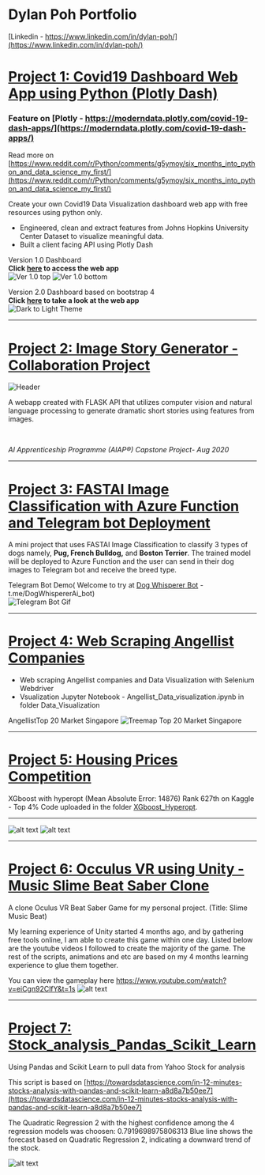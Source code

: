# Dylan Poh Portfolio 
[Linkedin - https://www.linkedin.com/in/dylan-poh/](https://www.linkedin.com/in/dylan-poh/)

# [Project 1: Covid19 Dashboard Web App using Python (Plotly Dash)](https://github.com/Unicorndy/covid19_dashboard)
### Feature on [Plotly - https://moderndata.plotly.com/covid-19-dash-apps/](https://moderndata.plotly.com/covid-19-dash-apps/) 
Read more on [https://www.reddit.com/r/Python/comments/g5ymoy/six_months_into_python_and_data_science_my_first/](https://www.reddit.com/r/Python/comments/g5ymoy/six_months_into_python_and_data_science_my_first/)

Create your own Covid19 Data Visualization dashboard web app with free resources using python only.
* Engineered, clean and extract features from Johns Hopkins University Center Dataset to visualize meaningful data.
* Built a client facing API using Plotly Dash

Version 1.0 Dashboard  
**Click [here](https://covid19-dashboard-online.herokuapp.com/) to access the web app**  
![Ver 1.0 top](/images/1_git.png)
![Ver 1.0 bottom](/images/2_git.png)

Version 2.0 Dashboard based on bootstrap 4  
**Click [here](https://covid19dashboardsg.herokuapp.com//) to take a look at the web app**  
![Dark to Light Theme](/images/DarktoLightV2.gif)  

---


# [Project 2: Image Story Generator - Collaboration Project](https://github.com/Fairy-Tale-Team/image_story_generator)
![Header](/images/Header_1.png)

A webapp created with FLASK API that utilizes computer vision and natural language processing to generate dramatic short stories using features from images.  

&nbsp;

*AI Apprenticeship Programme (AIAP®) Capstone Project- Aug 2020*

---


# [Project 3: FASTAI Image Classification with Azure Function and Telegram bot Deployment](https://github.com/Unicorndy/FASTAI_Image_Classification_with_Azure_Function_and_Telegram_bot_Deployment)
A mini project that uses FASTAI Image Classification to classify 3 types of dogs namely, **Pug, French Bulldog,** and **Boston Terrier**.  The trained model will be deployed to Azure Function and the user can send in their dog images to Telegram bot and receive the breed type.

Telegram Bot Demo( Welcome to try at [Dog Whisperer Bot](https://t.me/DogWhispererAi_bot) - t.me/DogWhispererAi_bot)  
![Telegram Bot Gif](/images/telegrambot_sample.gif)

---


# [Project 4: Web Scraping Angellist Companies](https://github.com/Unicorndy/web_scrape_angellist_companies)
* Web scraping Angellist companies and Data Visualization with Selenium Webdriver
* Vsualization Jupyter Notebook - Angellist_Data_visualization.ipynb in folder Data_Visualization

AngellistTop 20 Market Singapore
![Treemap Top 20 Market Singapore](/images/Top20MarketType_Singapore.png)

---


# [Project 5: Housing Prices Competition](https://github.com/Unicorndy/Housing-Prices-Competition-for-Kaggle-Learn-Users)
XGboost with hyperopt (Mean Absolute Error: 14876) Rank 627th on Kaggle - Top 4%
Code uploaded in the folder [XGboost_Hyperopt](https://github.com/Unicorndy/Housing-Prices-Competition-for-Kaggle-Learn-Users/tree/master/XGboost_Hyperopt).
***
![alt text](/images/Rank627_on_kaggle.jpg)
![alt text](/images/Top_4percent_on_kaggle.jpg)

---


# [Project 6: Occulus VR using Unity - Music Slime Beat Saber Clone](https://github.com/Unicorndy/Music_Slime_Beat_Saber_Clone_VR)
A clone Oculus VR Beat Saber Game for my personal project. (Title: Slime Music Beat)

My learning experience of Unity started 4 months ago, and by gathering free tools online, I am able to create this game within one day. Listed below are the youtube videos I followed to create the majority of the game. The rest of the scripts, animations and etc are based on my 4 months learning experience to glue them together. 

You can view the gameplay here https://www.youtube.com/watch?v=eiCgn92ClfY&t=1s
![alt text](/images/Slime_music_beat_3sec.gif)

---


# [Project 7: Stock_analysis_Pandas_Scikit_Learn](https://github.com/Unicorndy/Stock_analysis_Pandas_Scikit_Learn)
Using Pandas and Scikit Learn to pull data from Yahoo Stock for analysis

This script is based on [https://towardsdatascience.com/in-12-minutes-stocks-analysis-with-pandas-and-scikit-learn-a8d8a7b50ee7](https://towardsdatascience.com/in-12-minutes-stocks-analysis-with-pandas-and-scikit-learn-a8d8a7b50ee7)

The Quadratic Regression 2 with the highest confidence among the 4 regression models was choosen: 0.7919698975806313
Blue line shows the forecast based on Quadratic Regression 2, indicating a downward trend of the stock.

![alt text](/images/Forecast_for_NXPI_Stock.png)


